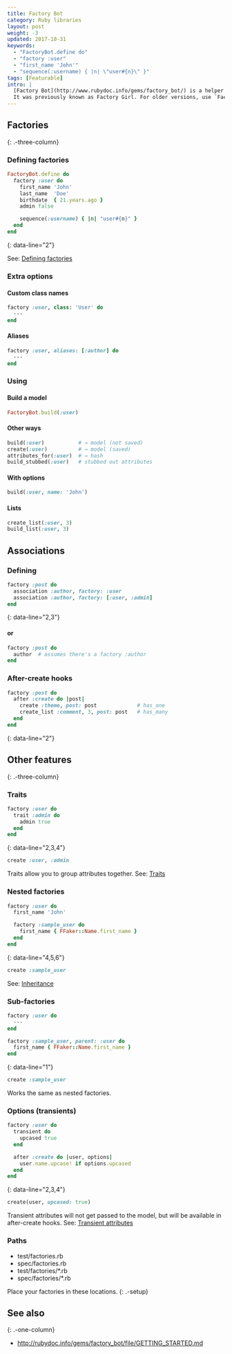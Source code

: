 ```yaml
---
title: Factory Bot
category: Ruby libraries
layout: post
weight: -3
updated: 2017-10-31
keywords:
  - "FactoryBot.define do"
  - "factory :user"
  - "first_name 'John'"
  - "sequence(:username) { |n| \"user#{n}\" }"
tags: [Featurable]
intro: |
  [Factory Bot](http://www.rubydoc.info/gems/factory_bot/) is a helper for writing factories for Ruby tests.
  It was previously known as Factory Girl. For older versions, use `FactoryGirl` instead of `FactoryBot`.
---
```


## Factories
{: .-three-column}

### Defining factories

```ruby
FactoryBot.define do
  factory :user do
    first_name 'John'
    last_name  'Doe'
    birthdate  { 21.years.ago }
    admin false

    sequence(:username) { |n| "user#{n}" }
  end
end
```
{: data-line="2"}

See: [Defining factories](http://www.rubydoc.info/gems/factory_bot/file/GETTING_STARTED.md#Defining_factories)

### Extra options

#### Custom class names

```ruby
factory :user, class: 'User' do
  ···
end
```

#### Aliases

```ruby
factory :user, aliases: [:author] do
  ···
end
```

### Using

#### Build a model

```ruby
FactoryBot.build(:user)
```

#### Other ways

```ruby
build(:user)           # → model (not saved)
create(:user)          # → model (saved)
attributes_for(:user)  # → hash
build_stubbed(:user)   # stubbed out attributes
```

#### With options

```ruby
build(:user, name: 'John')
```

#### Lists

```ruby
create_list(:user, 3)
build_list(:user, 3)
```

## Associations

### Defining

```ruby
factory :post do
  association :author, factory: :user
  association :author, factory: [:user, :admin]
end
```
{: data-line="2,3"}

#### or

```ruby
factory :post do
  author  # assumes there's a factory :author
end
```

### After-create hooks

```ruby
factory :post do
  after :create do |post|
    create :theme, post: post             # has_one
    create_list :comment, 3, post: post   # has_many
  end
end
```
{: data-line="2"}

## Other features
{: .-three-column}

### Traits

```ruby
factory :user do
  trait :admin do
    admin true
  end
end
```
{: data-line="2,3,4"}

```ruby
create :user, :admin
```

Traits allow you to group attributes together.
See: [Traits](http://www.rubydoc.info/gems/factory_bot/file/GETTING_STARTED.md#Traits)

### Nested factories

```ruby
factory :user do
  first_name 'John'

  factory :sample_user do
    first_name { FFaker::Name.first_name }
  end
end
```
{: data-line="4,5,6"}

```ruby
create :sample_user
```

See: [Inheritance](http://www.rubydoc.info/gems/factory_bot/file/GETTING_STARTED.md#Inheritance)

### Sub-factories

```ruby
factory :user do
  ···
end
```

```ruby
factory :sample_user, parent: :user do
  first_name { FFaker::Name.first_name }
end
```
{: data-line="1"}

```ruby
create :sample_user
```

Works the same as nested factories.

### Options (transients)

```ruby
factory :user do
  transient do
    upcased true
  end

  after :create do |user, options|
    user.name.upcase! if options.upcased
  end
end
```
{: data-line="2,3,4"}

```ruby
create(user, upcased: true)
```

Transient attributes will not get passed to the model, but will be available in after-create hooks.
See: [Transient attributes](http://www.rubydoc.info/gems/factory_bot/file/GETTING_STARTED.md#Transient_Attributes)

### Paths

* test/factories.rb
* spec/factories.rb
* test/factories/*.rb
* spec/factories/*.rb

Place your factories in these locations.
{: .-setup}

## See also
{: .-one-column}

* <http://rubydoc.info/gems/factory_bot/file/GETTING_STARTED.md>
